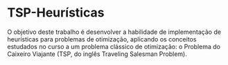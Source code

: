 # TSP-Heurísticas
O objetivo deste trabalho é desenvolver a habilidade de implementação de heurísticas para problemas de otimização, aplicando os conceitos estudados no curso a um problema clássico de otimização: o Problema do Caixeiro Viajante (TSP, do inglês Traveling Salesman Problem). 
